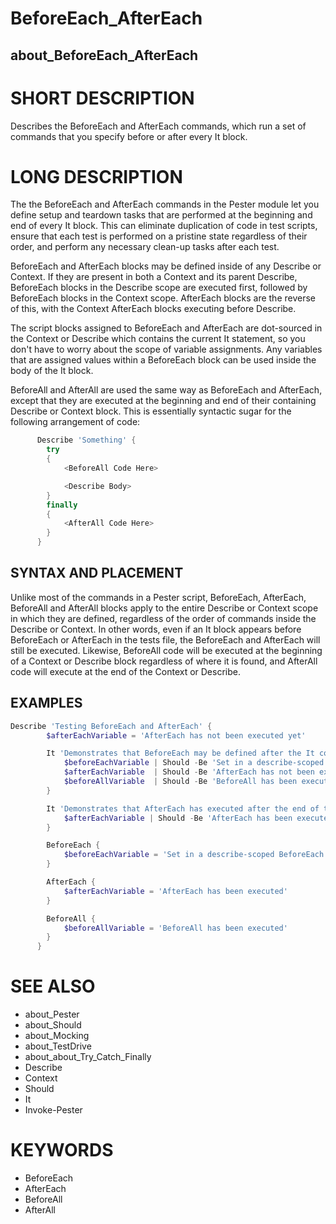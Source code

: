 # BeforeEach_AfterEach

## about_BeforeEach_AfterEach

# SHORT DESCRIPTION

Describes the BeforeEach and AfterEach commands, which run a set of commands
that you specify before or after every It block.

# LONG DESCRIPTION

The the BeforeEach and AfterEach commands in the Pester module let you define
setup and teardown tasks that are performed at the beginning and end of every
It block. This can eliminate duplication of code in test scripts, ensure that
each test is performed on a pristine state regardless of their order,
and perform any necessary clean-up tasks after each test.

BeforeEach and AfterEach blocks may be defined inside of any Describe or Context.
If they are present in both a Context and its parent Describe, BeforeEach blocks
in the Describe scope are executed first, followed by BeforeEach blocks
in the Context scope. AfterEach blocks are the reverse of this, with the Context
AfterEach blocks executing before Describe.

The script blocks assigned to BeforeEach and AfterEach are dot-sourced
in the Context or Describe which contains the current It statement,
so you don't have to worry about the scope of variable assignments.
Any variables that are assigned values within a BeforeEach block can be used
inside the body of the It block.

BeforeAll and AfterAll are used the same way as BeforeEach and AfterEach,
except that they are executed at the beginning and end of their containing
Describe or Context block. This is essentially syntactic sugar for the following
arrangement of code:

```powershell
      Describe 'Something' {
        try
        {
            <BeforeAll Code Here>

            <Describe Body>
        }
        finally
        {
            <AfterAll Code Here>
        }
      }
```

## SYNTAX AND PLACEMENT

Unlike most of the commands in a Pester script, BeforeEach, AfterEach,
BeforeAll and AfterAll blocks apply to the entire Describe or Context scope
in which they are defined, regardless of the order of commands inside
the Describe or Context. In other words, even if an It block appears before
BeforeEach or AfterEach in the tests file, the BeforeEach and AfterEach
will still be executed. Likewise, BeforeAll code will be executed
at the beginning of a Context or Describe block regardless of where
it is found, and AfterAll code will execute at the end of the Context
or Describe.

## EXAMPLES

```powershell
Describe 'Testing BeforeEach and AfterEach' {
        $afterEachVariable = 'AfterEach has not been executed yet'

        It 'Demonstrates that BeforeEach may be defined after the It command' {
            $beforeEachVariable | Should -Be 'Set in a describe-scoped BeforeEach'
            $afterEachVariable  | Should -Be 'AfterEach has not been executed yet'
            $beforeAllVariable  | Should -Be 'BeforeAll has been executed'
        }

        It 'Demonstrates that AfterEach has executed after the end of the first test' {
            $afterEachVariable | Should -Be 'AfterEach has been executed'
        }

        BeforeEach {
            $beforeEachVariable = 'Set in a describe-scoped BeforeEach'
        }

        AfterEach {
            $afterEachVariable = 'AfterEach has been executed'
        }

        BeforeAll {
            $beforeAllVariable = 'BeforeAll has been executed'
        }
      }
```

# SEE ALSO

- about_Pester
- about_Should
- about_Mocking
- about_TestDrive
- about_about_Try_Catch_Finally
- Describe
- Context
- Should
- It
- Invoke-Pester

# KEYWORDS

- BeforeEach
- AfterEach
- BeforeAll
- AfterAll
